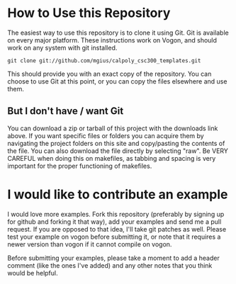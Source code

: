 # How to Use this Repository

The easiest way to use this repository is to clone it using Git.  Git is
available on every major platform.  These instructions work on Vogon, and
should work on any system with git installed.

    git clone git://github.com/mgius/calpoly_csc300_templates.git

This should provide you with an exact copy of the repository.  You can choose
to use Git at this point, or you can copy the files elsewhere and use them.

## But I don't have / want Git

You can download a zip or tarball of this project with the downloads link
above. If you want specific files or folders you can acquire them by navigating the 
project folders on this site and copy/pasting the contents of the file.  You can 
also download the file directly by selecting "raw".  Be VERY CAREFUL when doing
this on makefiles, as tabbing and spacing is very important for the proper
functioning of makefiles.

# I would like to contribute an example

I would love more examples.  Fork this repository (preferably by signing up for
github and forking it that way), add your examples and send me a pull request.
If you are opposed to that idea, I'll take git patches as well.  Please test
your example on vogon before submitting it, or note that it requires a newer
version than vogon if it cannot compile on vogon.

Before submitting your examples, please take a moment to add a header comment
(like the ones I've added) and any other notes that you think would be helpful.
